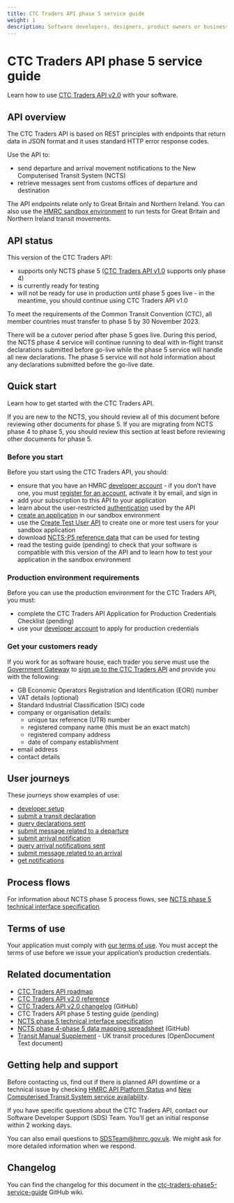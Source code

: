```yaml
---
title: CTC Traders API phase 5 service guide
weight: 1
description: Software developers, designers, product owners or business analysts. Send departure and arrival movement notifications to the NCTS.
---
```


# CTC Traders API phase 5 service guide

Learn how to use [CTC Traders API v2.0](/api-documentation/docs/api/service/common-transit-convention-traders/2.0) with your software.

## API overview

The CTC Traders API is based on REST principles with endpoints that return data in JSON format and it uses standard HTTP error response codes.

Use the API to:

- send departure and arrival movement notifications to the New Computerised Transit System (NCTS)
- retrieve messages sent from customs offices of departure and destination

The API endpoints relate only to Great Britain and Northern Ireland. You can also use the [HMRC sandbox environment](https://test-developer.service.hmrc.gov.uk/api-documentation/docs/sandbox/introduction) to run tests for Great Britain and Northern Ireland transit movements.

## API status

This version of the CTC Traders API: 

- supports only NCTS phase 5 ([CTC Traders API v1.0](/api-documentation/docs/api/service/common-transit-convention-traders/1.0) supports only phase 4)
- is currently ready for testing
- will not be ready for use in production until phase 5 goes live - in the meantime, you should continue using CTC Traders API v1.0

To meet the requirements of the Common Transit Convention (CTC), all member countries must transfer to phase 5 by 30 November 2023.

There will be a cutover period after phase 5 goes live. During this period, the NCTS phase 4 service will continue running to deal with in-flight transit declarations submitted before go-live while the phase 5 service will handle all new declarations. The phase 5 service will not hold information about any declarations submitted before the go-live date.

## Quick start

Learn how to get started with the CTC Traders API.

If you are new to the NCTS, you should review all of this document before reviewing other documents for phase 5. If you are migrating from NCTS phase 4 to phase 5, you should review this section at least before reviewing other documents for phase 5.

### Before you start

Before you start using the CTC Traders API, you should:

- ensure that you have an HMRC [developer account](/developer/login) - if you don’t have one, you must [register for an account](/developer/registration), activate it by email, and sign in
- add your subscription to this API to your application
- learn about the user-restricted [authentication](/api-documentation/docs/authorisation/user-restricted-endpoints) used by the API  
- [create an application](/developer/applications/) in our sandbox environment
- use the [Create Test User API](/api-documentation/docs/api/service/api-platform-test-user/1.0) to create one or more test users for your sandbox application
- download [NCTS-P5 reference data](https://ec.europa.eu/taxation_customs/dds2/rd/rd_download_home.jsp?Lang=en) that can be used for testing
- read the testing guide (pending) to check that your software is compatible with this version of the API and to learn how to test your application in the sandbox environment

### Production environment requirements

Before you can use the production environment for the CTC Traders API, you must:

- complete the CTC Traders API Application for Production Credentials Checklist (pending)
- use your [developer account](/developer/login) to apply for production credentials

### Get your customers ready

If you work for as software house, each trader you serve must use the [Government Gateway](https://www.access.service.gov.uk/login/signin/creds) to [sign up to the CTC Traders API](https://www.tax.service.gov.uk/customs-enrolment-services/ctc/subscribe?_gl=1*itulmt*_ga*MjA2MDk0MTQyMi4xNjY3Mzk2ODM5*_ga_Y4LWMWY6WS*MTY3NDgyMzU5OC41MS4xLjE2NzQ4NDE2NzcuMC4wLjA.&_ga=2.207635798.536493967.1674469117-2060941422.1667396839) and provide you with the following:

- GB Economic Operators Registration and Identification (EORI) number
- VAT details (optional)
- Standard Industrial Classification (SIC) code
- company or organisation details:
  - unique tax reference (UTR) number
  - registered company name (this must be an exact match)
  - registered company address
  - date of company establishment
- email address
- contact details

## User journeys

These journeys show examples of use:

- [developer setup](documentation/developer-setup.html)
- [submit a transit declaration](documentation/submit-transit-declaration.html)
- [query declarations sent](documentation/query-declarations-sent.html)
- [submit message related to a departure](documentation/submit-message-related-to-departure.html)
- [submit arrival notification](documentation/submit-arrival-notification.html)
- [query arrival notifications sent](documentation/query-arrival-notifications-sent.html)
- [submit message related to an arrival](documentation/submit-message-related-to-arrival.html)
- [get notifications](documentation/get-notifications.html) 

## Process flows

For information about NCTS phase 5 process flows, see [NCTS phase 5 technical interface specification](/guides/ctc-traders-phase5-tis/documentation/process_flows.html).

## Terms of use

Your application must comply with [our terms of use](/api-documentation/docs/terms-of-use). You must accept the terms of use before we issue your application’s production credentials.

## Related documentation

- [CTC Traders API roadmap](/roadmaps/common-transit-convention-traders-roadmap/)
- [CTC Traders API v2.0 reference](/api-documentation/docs/api/service/common-transit-convention-traders/2.0/oas/page)
- [CTC Traders API v2.0 changelog](https://github.com/hmrc/common-transit-convention-traders/wiki/CTC-Traders-API-v2.0-changelog) (GitHub)
- CTC Traders API phase 5 testing guide (pending)
- [NCTS phase 5 technical interface specification](/guides/ctc-traders-phase5-tis/)
- [NCTS phase 4-phase 5 data mapping spreadsheet](https://github.com/hmrc/ctc-traders-phase5-tis/blob/main/source/figures/NCTS-P5_Datamapping_R2_190123_v1.0.xlsx) (GitHub)
- [Transit Manual Supplement](https://www.gov.uk/government/publications/transit-manual-supplement) - UK transit procedures (OpenDocument Text document)

## Getting help and support

Before contacting us, find out if there is planned API downtime or a technical issue by checking [HMRC API Platform Status](https://api-platform-status.production.tax.service.gov.uk/?_ga=2.139406967.536493967.1674469117-2060941422.1667396839) and [New Computerised Transit System service availability](https://www.gov.uk/guidance/new-computerised-transit-system-service-availability?_ga=2.174532070.536493967.1674469117-2060941422.1667396839).

If you have specific questions about the CTC Traders API, contact our Software Developer Support (SDS) Team. You’ll get an initial response within 2 working days.

You can also email questions to [SDSTeam@hmrc.gov.uk](mailto:SDSTeam@hmrc.gov.uk). We might ask for more detailed information when we respond.

## Changelog

You can find the changelog for this document in the [ctc-traders-phase5-service-guide](https://github.com/hmrc/ctc-traders-phase5-service-guide/wiki/CTC-Traders-API-phase-5-service-guide-changelog) GitHub wiki.
